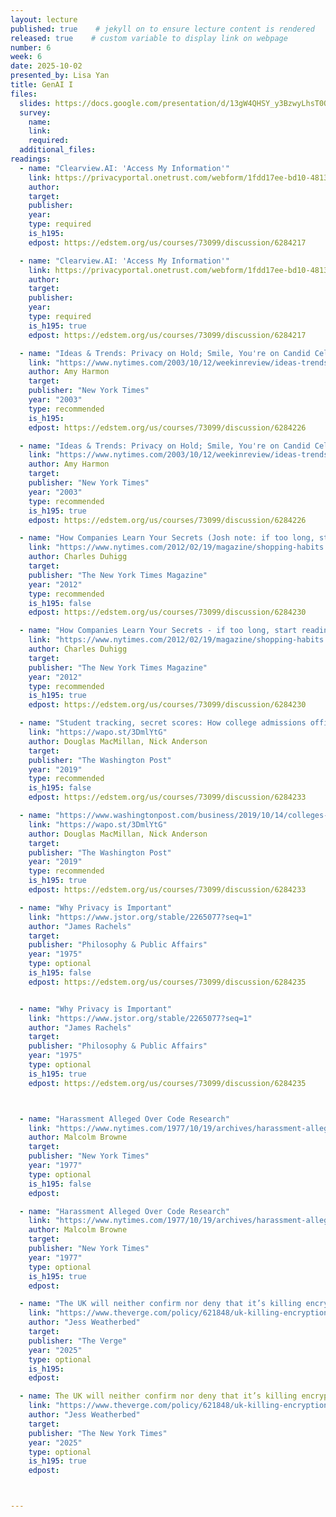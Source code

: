 ```yaml
---
layout: lecture
published: true    # jekyll on to ensure lecture content is rendered
released: true    # custom variable to display link on webpage
number: 6
week: 6
date: 2025-10-02
presented_by: Lisa Yan
title: GenAI I
files:
  slides: https://docs.google.com/presentation/d/13gW4QHSY_y3BzwyLhsT0OEQQgxFEJiTj0ZTN9iCyDKk
  survey:
    name:
    link: 
    required: 
  additional_files:
readings:
  - name: "Clearview.AI: 'Access My Information'"
    link: https://privacyportal.onetrust.com/webform/1fdd17ee-bd10-4813-a254-de7d5c09360a/2a09e1a7-f09f-4e0c-91a2-5818abe414d5
    author:
    target:
    publisher:
    year:    
    type: required
    is_h195:
    edpost: https://edstem.org/us/courses/73099/discussion/6284217 

  - name: "Clearview.AI: 'Access My Information'" 
    link: https://privacyportal.onetrust.com/webform/1fdd17ee-bd10-4813-a254-de7d5c09360a/2a09e1a7-f09f-4e0c-91a2-5818abe414d5
    author:
    target:
    publisher:
    year:    
    type: required
    is_h195: true
    edpost: https://edstem.org/us/courses/73099/discussion/6284217

  - name: "Ideas & Trends: Privacy on Hold; Smile, You're on Candid Cellphone Camera"
    link: "https://www.nytimes.com/2003/10/12/weekinreview/ideas-trends-privacy-on-hold-smile-you-re-on-candid-cellphone-camera.html"
    author: Amy Harmon
    target:
    publisher: "New York Times"
    year: "2003"
    type: recommended
    is_h195:
    edpost: https://edstem.org/us/courses/73099/discussion/6284226

  - name: "Ideas & Trends: Privacy on Hold; Smile, You're on Candid Cellphone Camera"    
    link: "https://www.nytimes.com/2003/10/12/weekinreview/ideas-trends-privacy-on-hold-smile-you-re-on-candid-cellphone-camera.html"
    author: Amy Harmon
    target:
    publisher: "New York Times"
    year: "2003"
    type: recommended
    is_h195: true
    edpost: https://edstem.org/us/courses/73099/discussion/6284226

  - name: "How Companies Learn Your Secrets (Josh note: if too long, start reading from the word 'arrival')"
    link: "https://www.nytimes.com/2012/02/19/magazine/shopping-habits.html?pagewanted=1&_r=1&hp"
    author: Charles Duhigg
    target:
    publisher: "The New York Times Magazine"
    year: "2012"
    type: recommended
    is_h195: false
    edpost: https://edstem.org/us/courses/73099/discussion/6284230

  - name: "How Companies Learn Your Secrets - if too long, start reading from the word 'arrival'"
    link: "https://www.nytimes.com/2012/02/19/magazine/shopping-habits.html?pagewanted=1&_r=1&hp"
    author: Charles Duhigg
    target:
    publisher: "The New York Times Magazine"
    year: "2012"
    type: recommended
    is_h195: true
    edpost: https://edstem.org/us/courses/73099/discussion/6284230

  - name: "Student tracking, secret scores: How college admissions offices rank prospects before they apply"
    link: "https://wapo.st/3DmlYtG"
    author: Douglas MacMillan, Nick Anderson
    target:
    publisher: "The Washington Post"
    year: "2019"
    type: recommended
    is_h195: false
    edpost: https://edstem.org/us/courses/73099/discussion/6284233

  - name: "https://www.washingtonpost.com/business/2019/10/14/colleges-quietly-rank-prospective-students-based-their-personal-data/"
    link: "https://wapo.st/3DmlYtG"
    author: Douglas MacMillan, Nick Anderson
    target:
    publisher: "The Washington Post"
    year: "2019"
    type: recommended
    is_h195: true
    edpost: https://edstem.org/us/courses/73099/discussion/6284233

  - name: "Why Privacy is Important"
    link: "https://www.jstor.org/stable/2265077?seq=1"
    author: "James Rachels"
    target:
    publisher: "Philosophy & Public Affairs"
    year: "1975"
    type: optional
    is_h195: false
    edpost: https://edstem.org/us/courses/73099/discussion/6284235


  - name: "Why Privacy is Important"
    link: "https://www.jstor.org/stable/2265077?seq=1"
    author: "James Rachels"
    target:
    publisher: "Philosophy & Public Affairs"
    year: "1975"
    type: optional
    is_h195: true
    edpost: https://edstem.org/us/courses/73099/discussion/6284235



  - name: "Harassment Alleged Over Code Research"
    link: "https://www.nytimes.com/1977/10/19/archives/harassment-alleged-over-code-research-computer-scientists-say-us.html?searchResultPosition=1"
    author: Malcolm Browne
    target:
    publisher: "New York Times"
    year: "1977"
    type: optional
    is_h195: false
    edpost: 

  - name: "Harassment Alleged Over Code Research"
    link: "https://www.nytimes.com/1977/10/19/archives/harassment-alleged-over-code-research-computer-scientists-say-us.html?searchResultPosition=1"
    author: Malcolm Browne
    target:
    publisher: "New York Times"
    year: "1977"
    type: optional
    is_h195: true
    edpost: 

  - name: "The UK will neither confirm nor deny that it’s killing encryption"
    link: "https://www.theverge.com/policy/621848/uk-killing-encryption-e2e-apple-adp-privacy"
    author: "Jess Weatherbed"
    target:
    publisher: "The Verge"
    year: "2025"
    type: optional
    is_h195: 
    edpost: 

  - name: The UK will neither confirm nor deny that it’s killing encryption"
    link: "https://www.theverge.com/policy/621848/uk-killing-encryption-e2e-apple-adp-privacy"
    author: "Jess Weatherbed"
    target:
    publisher: "The New York Times"
    year: "2025"
    type: optional
    is_h195: true
    edpost: 



---
```


<!-- information here -->
